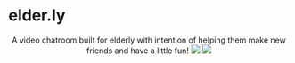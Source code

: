 # elder.ly

<p align="center">
  A video chatroom built for elderly with intention of helping them make new friends and have a little fun!
  <img src="https://user-images.githubusercontent.com/14133821/30248433-c908012c-95f5-11e7-863c-c73847e3c26b.png">
  <img src="https://user-images.githubusercontent.com/14133821/30248404-31261dc6-95f5-11e7-875d-9a3bf2d51da4.jpg">
</p>
